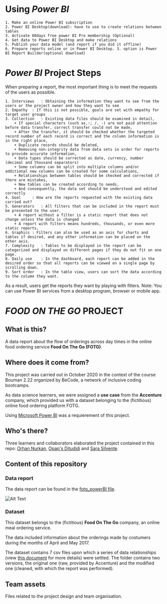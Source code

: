 # Using *Power BI*

	1. Make an online Power BI subscription
	2. Power BI Desktop(download): have to use to create relations between tables
	3. Activate 60days free power BI Pro membership (Optional)
	4. Get data to Power BI Desktop and make relations
	5. Publish your data model (and report if you did it offline)
	6. Prepare reports online or in Power BI Desktop. 3. option is Power BI Report Builder(optional download)


# *Power BI* Project Steps

When preparing a report, the most important thing is to meet the requests of the users as possible.

	1. Interviews 	: Obtaining the information they want to see from the users or the project owner and how they want to see
	2. Empathy 	: If this is not possible, goals are set with empathy for target user groups
	3. Collection	: Existing data files should be examined in detail,
		+ If special characters (such as,:; /. -) are not paid attention before data transfer, correct transfer could not be made,
		+ After the transfer, it should be checked whether the targeted record number of each record is correct and the column information is in the right place,
		+ Duplicate records should be deleted,
		+ Removing non-integrity data from data sets in order for reports to provide accurate information,
	 	+ Data types should be corrected as date, currency, number (decimal and thousand separators)
		+ Some columns can be split into multiple columns and/or additional new columns can be created for some calculations,
		+ Relationships between tables should be checked and corrected if there are mistakes,
		+ New tables can be created according to needs,
		+ And consequently, the data set should be understood and edited correctly
	4. Goal		: How are the reports requested with the existing data carried out?
	5. Generators	: All filters that can be included in the report must be presented to the user.
		+ A report without a filter is a static report that does not change unless the data is changed
		+ A report with filters means hundreds, thousands, or even more static reports,
	6. Graphics	: Filters can also be used as an axis for charts and tables if desired, and any other information can be placed on the other axis.
	7. Complexity	: Tables to be displayed in the report can be categorized and displayed on different pages if they do not fit on one page.
	8. Daily use	: In the dashboard, each report can be added in the desired order so that all reports can be viewed on a single page by scrolling down.
	9. Sort order	: In the table view, users can sort the data according to the column they want.

As a result, users get the reports they want by playing with filters.
Note: You can use Power BI services from a desktop program, browser or mobile app.

# _FOOD ON THE GO_ PROJECT

## What is this?

A data report about the flow of orderings across day times in the online food ordering service **Food On The Go (FOTG)**. 
## Where does it come from?

This project was carried out in October 2020 in the context of the course Bouman 2.22 organized by BeCode, a network of inclusive coding bootcamps.

As data science learners, we were assigned a **use case** from the **Accenture** company, which provided us with a dataset belonging to the (fictitious) online food ordering platform FOTG. 

Using [Microsoft Power BI](https://powerbi.microsoft.com/en-us/) was a requierement of this project.

## Who's there?

Three learners and collaborators elaborated the project contained in this repo: [Orhan Nurkan](https://github.com/orhannurkan), [Opap's Ditudidi](https://github.com/Cassik6) and [Sara Silvente](https://github.com/silventesa).

## Content of this repository

### Data report

The data report can be found in the [fotg_powerBI file](https://github.com/silventesa/accenture_usecase/blob/master/fotg_powerBI.pdf).

![Alt Text](https://github.com/silventesa/accenture_usecase/blob/master/team_assets/Report1.gif)

### Dataset

This dataset belongs to the (fictitious) **Food On The Go** company, an online meal ordering service. 

The data included information about the orderings made by costumers during the months of April and May 2017.

The dataset contains 7 csv files upon which a series of data relationships (view [this document](https://github.com/silventesa/accenture_usecase/blob/master/fotg_powerBI.pdf) for more details) were settled. The folder contains two versions, the original one (raw, provided by Accenture) and the modified one (cleaned, with which the report was performed). 

## Team assets

Files related to the project design and team organisation.
